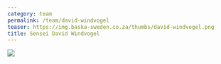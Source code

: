 ```yaml
---
category: team
permalink: /team/david-windvogel
teaser: https://img.baska-sweden.co.za/thumbs/david-windvogel.png
title: Sensei David Windvogel
---
```


[<img src="https://img.baska-sweden.co.za/resized/david-windvogel.png" />](https://img.baska-sweden.co.za/original/david-windvogel.png)
